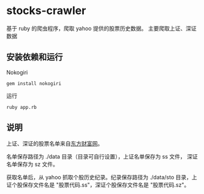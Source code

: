 # stocks-crawler
基于 ruby 的爬虫程序，爬取 yahoo 提供的股票历史数据。
主要爬取上证、深证数据

## 安装依赖和运行

Nokogiri

    gem install nokogiri

运行

    ruby app.rb

## 说明

上证、深证的股票名单来自[东方财富网](http://www.eastmoney.com)。

名单保存路径为 ./data 目录（目录可自行设置），上证名单保存为 ss 文件， 深证名单保存为 sz 文件。

获取名单后，从 yahoo 抓取个股历史纪录。纪录保存路径为 ./data/sto 目录，上证个股保存文件名是 "股票代码.ss"，深证个股保存文件名是 "股票代码.sz"。
